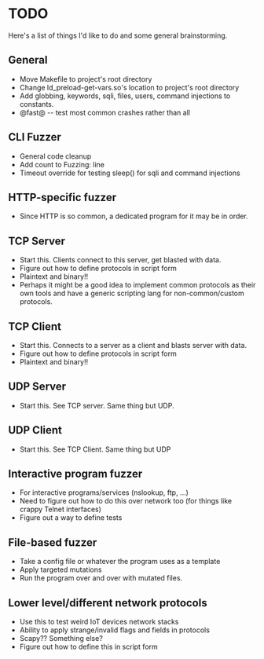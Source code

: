 # TODO

Here's a list of things I'd like to do and some general brainstorming.

## General
- Move Makefile to project's root directory
- Change ld_preload-get-vars.so's location to project's root directory
- Add globbing, keywords, sqli, files, users, command injections to constants.
- @fast@ -- test most common crashes rather than all

## CLI Fuzzer
- General code cleanup
- Add count to Fuzzing: line
- Timeout override for testing sleep() for sqli and command injections

## HTTP-specific fuzzer
- Since HTTP is so common, a dedicated program for it may be in order.

## TCP Server
- Start this. Clients connect to this server, get blasted with data.
- Figure out how to define protocols in script form
- Plaintext and binary!!
- Perhaps it might be a good idea to implement common protocols as their
own tools and have a generic scripting lang for non-common/custom protocols.

## TCP Client
- Start this. Connects to a server as a client and blasts server with data.
- Figure out how to define protocols in script form
- Plaintext and binary!!

## UDP Server
- Start this. See TCP server. Same thing but UDP.

## UDP Client
- Start this. See TCP Client. Same thing but UDP

## Interactive program fuzzer
- For interactive programs/services (nslookup, ftp, ...)
- Need to figure out how to do this over network too (for things like crappy
  Telnet interfaces)
- Figure out a way to define tests

## File-based fuzzer
- Take a config file or whatever the program uses as a template
- Apply targeted mutations
- Run the program over and over with mutated files.

## Lower level/different network protocols
- Use this to test weird IoT devices network stacks
- Ability to apply strange/invalid flags and fields in protocols
- Scapy?? Something else?
- Figure out how to define this in script form
